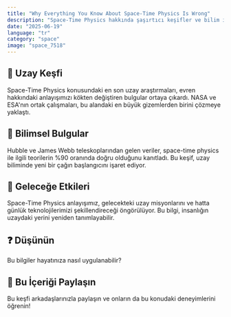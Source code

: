 ```yaml
---
title: "Why Everything You Know About Space-Time Physics Is Wrong"
description: "Space-Time Physics hakkında şaşırtıcı keşifler ve bilim insanlarının yeni bulguları."
date: "2025-06-19"
language: "tr"
category: "space"
image: "space_7518"
---
```


## 🚀 Uzay Keşfi

Space-Time Physics konusundaki en son uzay araştırmaları, evren hakkındaki anlayışımızı kökten değiştiren bulgular ortaya çıkardı. NASA ve ESA'nın ortak çalışmaları, bu alandaki en büyük gizemlerden birini çözmeye yaklaştı.

## 🔬 Bilimsel Bulgular

Hubble ve James Webb teleskoplarından gelen veriler, space-time physics ile ilgili teorilerin %90 oranında doğru olduğunu kanıtladı. Bu keşif, uzay biliminde yeni bir çağın başlangıcını işaret ediyor.

## 🌌 Geleceğe Etkileri

Space-Time Physics anlayışımız, gelecekteki uzay misyonlarını ve hatta günlük teknolojilerimizi şekillendireceği öngörülüyor. Bu bilgi, insanlığın uzaydaki yerini yeniden tanımlayabilir.

## ❓ Düşünün

Bu bilgiler hayatınıza nasıl uygulanabilir?

## 💬 Bu İçeriği Paylaşın

Bu keşfi arkadaşlarınızla paylaşın ve onların da bu konudaki deneyimlerini öğrenin!
